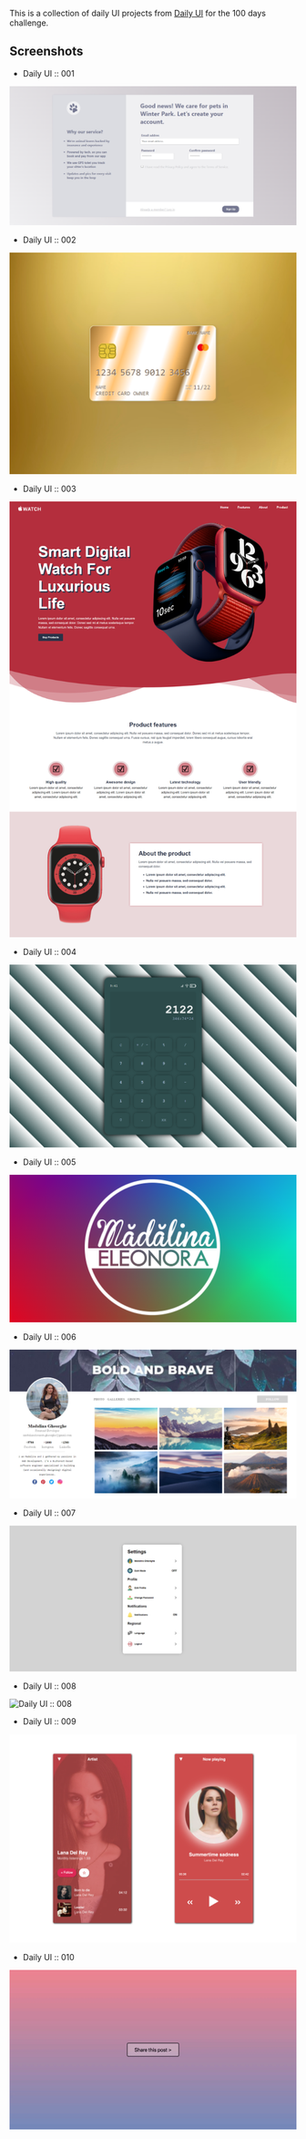 This is a collection of daily UI projects from [Daily UI](https://www.dailyui.co/) for the 100 days challenge.

## Screenshots

- Daily UI :: 001

![Daily UI :: 001](001/screenshot.png)

- Daily UI :: 002

![Daily UI :: 002](002/screenshot.png)

- Daily UI :: 003

![Daily UI :: 003](003/screenshot.png)

- Daily UI :: 004

![Daily UI :: 004](004/screenshot.png)

- Daily UI :: 005

![Daily UI :: 005](005/screenshot.png)

- Daily UI :: 006

![Daily UI :: 006](006/screenshot.png)

- Daily UI :: 007

![Daily UI :: 007](007/screenshot.png)

- Daily UI :: 008

![Daily UI :: 008](008/screenshot.gif)

- Daily UI :: 009

![Daily UI :: 009](009/screenshot.png)

- Daily UI :: 010

![Daily UI :: 010](010/screenshot.gif)
